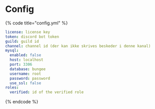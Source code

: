 # Config

{% code title="config.yml" %}
```yaml
license: license key
token: discord bot token
guild: guild id
channel: channel id (der kan ikke skrives beskeder i denne kanal)
mysql:
  enabled: false
  host: localhost
  port: 3306
  database: bungee
  username: root
  password: password
  use_ssl: false
roles:
  verified: id of the verified role
```
{% endcode %}
